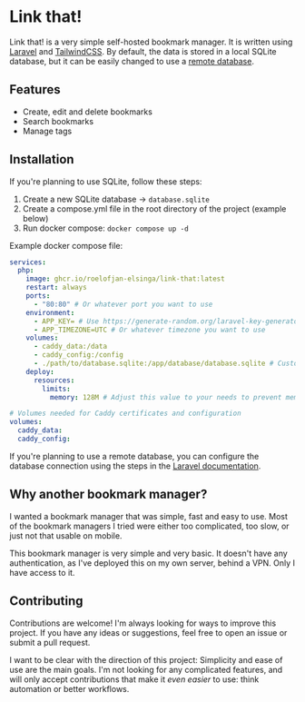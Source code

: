 # Link that!

Link that! is a very simple self-hosted bookmark manager. It is written using [Laravel](https://laravel.com/) and [TailwindCSS](https://tailwindcss.com/). By default, the data is stored in a local SQLite database, but it can be easily changed to use a [remote database](https://laravel.com/docs/11.x/database).

## Features

- Create, edit and delete bookmarks
- Search bookmarks
- Manage tags

## Installation

If you're planning to use SQLite, follow these steps:

1. Create a new SQLite database -> `database.sqlite`
2. Create a compose.yml file in the root directory of the project (example below)
3. Run docker compose: `docker compose up -d`

Example docker compose file:
```yaml
services:
  php:
    image: ghcr.io/roelofjan-elsinga/link-that:latest
    restart: always
    ports:
      - "80:80" # Or whatever port you want to use
    environment:
      - APP_KEY= # Use https://generate-random.org/laravel-key-generator to generate a new key
      - APP_TIMEZONE=UTC # Or whatever timezone you want to use
    volumes:
      - caddy_data:/data
      - caddy_config:/config
      - ./path/to/database.sqlite:/app/database/database.sqlite # Customize this path to your database
    deploy:
      resources:
        limits:
          memory: 128M # Adjust this value to your needs to prevent memory issues

# Volumes needed for Caddy certificates and configuration
volumes:
  caddy_data:
  caddy_config:
```

If you're planning to use a remote database, you can configure the database connection using the steps in the [Laravel documentation](https://laravel.com/docs/11.x/database).

## Why another bookmark manager?

I wanted a bookmark manager that was simple, fast and easy to use. Most of the bookmark managers I tried were either too complicated, too slow, or just not that usable on mobile.

This bookmark manager is very simple and very basic. It doesn't have any authentication, as I've deployed this on my own server, behind a VPN. Only I have access to it.

## Contributing

Contributions are welcome! I'm always looking for ways to improve this project. If you have any ideas or suggestions, feel free to open an issue or submit a pull request.

I want to be clear with the direction of this project: Simplicity and ease of use are the main goals. I'm not looking for any complicated features, and will only accept contributions that make it *even easier* to use: think automation or better workflows.
